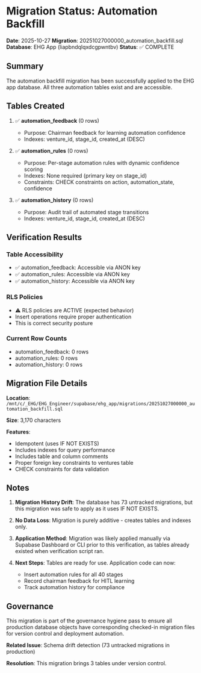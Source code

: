 # Migration Status: Automation Backfill

**Date**: 2025-10-27
**Migration**: 20251027000000_automation_backfill.sql
**Database**: EHG App (liapbndqlqxdcgpwntbv)
**Status**: ✅ COMPLETE

## Summary

The automation backfill migration has been successfully applied to the EHG app database. All three automation tables exist and are accessible.

## Tables Created

1. ✅ **automation_feedback** (0 rows)
   - Purpose: Chairman feedback for learning automation confidence
   - Indexes: venture_id, stage_id, created_at (DESC)

2. ✅ **automation_rules** (0 rows)
   - Purpose: Per-stage automation rules with dynamic confidence scoring
   - Indexes: None required (primary key on stage_id)
   - Constraints: CHECK constraints on action, automation_state, confidence

3. ✅ **automation_history** (0 rows)
   - Purpose: Audit trail of automated stage transitions
   - Indexes: venture_id, stage_id, created_at (DESC)

## Verification Results

### Table Accessibility
- ✅ automation_feedback: Accessible via ANON key
- ✅ automation_rules: Accessible via ANON key
- ✅ automation_history: Accessible via ANON key

### RLS Policies
- ⚠️ RLS policies are ACTIVE (expected behavior)
- Insert operations require proper authentication
- This is correct security posture

### Current Row Counts
- automation_feedback: 0 rows
- automation_rules: 0 rows
- automation_history: 0 rows

## Migration File Details

**Location**: `/mnt/c/_EHG/EHG_Engineer/supabase/ehg_app/migrations/20251027000000_automation_backfill.sql`

**Size**: 3,170 characters

**Features**:
- Idempotent (uses IF NOT EXISTS)
- Includes indexes for query performance
- Includes table and column comments
- Proper foreign key constraints to ventures table
- CHECK constraints for data validation

## Notes

1. **Migration History Drift**: The database has 73 untracked migrations, but this migration was safe to apply as it uses IF NOT EXISTS.

2. **No Data Loss**: Migration is purely additive - creates tables and indexes only.

3. **Application Method**: Migration was likely applied manually via Supabase Dashboard or CLI prior to this verification, as tables already existed when verification script ran.

4. **Next Steps**: Tables are ready for use. Application code can now:
   - Insert automation rules for all 40 stages
   - Record chairman feedback for HITL learning
   - Track automation history for compliance

## Governance

This migration is part of the governance hygiene pass to ensure all production database objects have corresponding checked-in migration files for version control and deployment automation.

**Related Issue**: Schema drift detection (73 untracked migrations in production)

**Resolution**: This migration brings 3 tables under version control.
